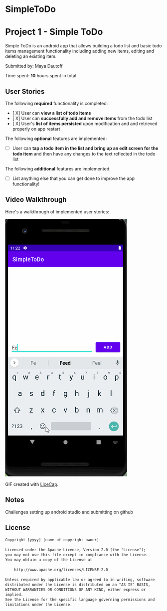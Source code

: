 # SimpleToDo
# Project 1 - Simple ToDo 

Simple ToDo is an android app that allows building a todo list and basic todo items management functionality including adding new items, editing and deleting an existing item.

Submitted by: Maya Dautoff

Time spent: **10** hours spent in total

## User Stories

The following **required** functionality is completed:

* [ X] User can **view a list of todo items**
* [ X] User can **successfully add and remove items** from the todo list
* [ X] User's **list of items persisted** upon modification and and retrieved properly on app restart

The following **optional** features are implemented:

* [ ] User can **tap a todo item in the list and bring up an edit screen for the todo item** and then have any changes to the text reflected in the todo list

The following **additional** features are implemented:

* [ ] List anything else that you can get done to improve the app functionality!

## Video Walkthrough

Here's a walkthrough of implemented user stories:

<img src='walkthrough_final.gif' title='Video Walkthrough' width='' alt='Video Walkthrough' />

GIF created with [LiceCap](http://www.cockos.com/licecap/).

## Notes

Challenges setting up android studio and submitting on github

## License

    Copyright [yyyy] [name of copyright owner]

    Licensed under the Apache License, Version 2.0 (the "License");
    you may not use this file except in compliance with the License.
    You may obtain a copy of the License at

        http://www.apache.org/licenses/LICENSE-2.0

    Unless required by applicable law or agreed to in writing, software
    distributed under the License is distributed on an "AS IS" BASIS,
    WITHOUT WARRANTIES OR CONDITIONS OF ANY KIND, either express or implied.
    See the License for the specific language governing permissions and
    limitations under the License.
